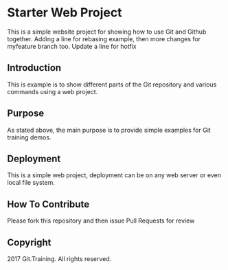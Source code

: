 # Starter Web Project

This is a simple website project for showing how to use Git and Github together. Adding a line for rebasing example, then more changes for myfeature branch too. Update a line for hotfix

## Introduction

This is example is to show different parts of the Git repository and various commands using a web project.

## Purpose

As stated above, the main purpose is to provide simple examples for Git training demos.

## Deployment
 
This is a simple web project, deployment can be on any web server or even local file system.

## How To Contribute

Please fork this repository and then issue Pull Requests for review

## Copyright

2017 Git.Training. All rights reserved.